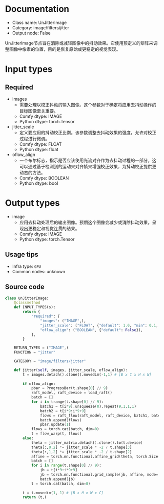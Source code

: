 
# Documentation
- Class name: UnJitterImage
- Category: image/filters/jitter
- Output node: False

UnJitterImage节点旨在消除或减轻图像中的抖动效果。它使用预定义的矩阵来调整图像中像素的位置，目的是恢复原始或更稳定的视觉表现。

# Input types
## Required
- images
    - 需要处理以校正抖动的输入图像。这个参数对于确定将应用去抖动操作的目标图像至关重要。
    - Comfy dtype: IMAGE
    - Python dtype: torch.Tensor
- jitter_scale
    - 定义要应用的抖动校正比例。该参数调整去抖动效果的强度，允许对校正过程进行微调。
    - Comfy dtype: FLOAT
    - Python dtype: float
- oflow_align
    - 一个布尔标志，指示是否应该使用光流对齐作为去抖动过程的一部分。这可以通过基于检测到的运动来对齐帧来增强校正效果，为抖动校正提供更动态的方法。
    - Comfy dtype: BOOLEAN
    - Python dtype: bool

# Output types
- image
    - 应用去抖动处理后的输出图像。预期这个图像会减少或消除抖动效果，呈现出更稳定和视觉连贯的结果。
    - Comfy dtype: IMAGE
    - Python dtype: torch.Tensor


## Usage tips
- Infra type: `GPU`
- Common nodes: unknown


## Source code
```python
class UnJitterImage:
    @classmethod
    def INPUT_TYPES(s):
        return {
            "required": {
                "images": ("IMAGE",),
                "jitter_scale": ("FLOAT", {"default": 1.0, "min": 0.1, "step": 0.1}),
                "oflow_align": ("BOOLEAN", {"default": False}),
            },
        }

    RETURN_TYPES = ("IMAGE",)
    FUNCTION = "jitter"

    CATEGORY = "image/filters/jitter"

    def jitter(self, images, jitter_scale, oflow_align):
        t = images.detach().clone().movedim(-1,1) # [B x C x H x W]
        
        if oflow_align:
            pbar = ProgressBar(t.shape[0] // 9)
            raft_model, raft_device = load_raft()
            batch = []
            for i in trange(t.shape[0] // 9):
                batch1 = t[i*9].unsqueeze(0).repeat(9,1,1,1)
                batch2 = t[i*9:i*9+9]
                flows = raft_flow(raft_model, raft_device, batch1, batch2)
                batch.append(flows)
                pbar.update(1)
            flows = torch.cat(batch, dim=0)
            t = flow_warp(t, flows)
        else:
            theta = jitter_matrix.detach().clone().to(t.device)
            theta[:,0,2] *= jitter_scale * -2 / t.shape[3]
            theta[:,1,2] *= jitter_scale * -2 / t.shape[2]
            affine = torch.nn.functional.affine_grid(theta, torch.Size([9, t.shape[1], t.shape[2], t.shape[3]]))
            batch = []
            for i in range(t.shape[0] // 9):
                jb = t[i*9:i*9+9]
                jb = torch.nn.functional.grid_sample(jb, affine, mode='bicubic', padding_mode='border', align_corners=None)
                batch.append(jb)
            t = torch.cat(batch, dim=0)
        
        t = t.movedim(1,-1) # [B x H x W x C]
        return (t,)

```
